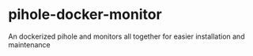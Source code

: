 # pihole-docker-monitor
An dockerized pihole and monitors all together for easier installation and maintenance
